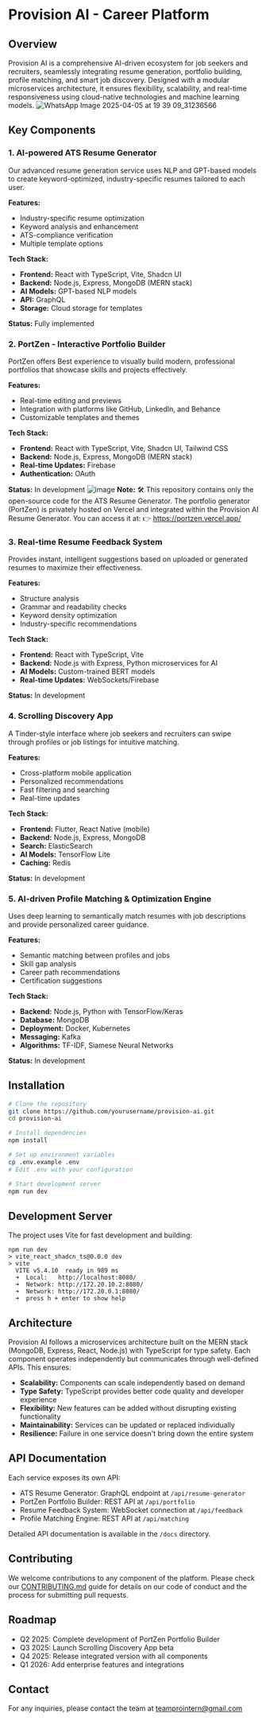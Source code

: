 # Provision AI - Career Platform

## Overview
Provision AI is a comprehensive AI-driven ecosystem for job seekers and recruiters, seamlessly integrating resume generation, portfolio building, profile matching, and smart job discovery. Designed with a modular microservices architecture, it ensures flexibility, scalability, and real-time responsiveness using cloud-native technologies and machine learning models.
![WhatsApp Image 2025-04-05 at 19 39 09_31236566](https://github.com/user-attachments/assets/c467097d-343b-45f6-9ce9-ebf6332d47a8)

## Key Components

### 1. AI-powered ATS Resume Generator
Our advanced resume generation service uses NLP and GPT-based models to create keyword-optimized, industry-specific resumes tailored to each user.

**Features:**
- Industry-specific resume optimization
- Keyword analysis and enhancement
- ATS-compliance verification
- Multiple template options

**Tech Stack:**
- **Frontend:** React with TypeScript, Vite, Shadcn UI
- **Backend:** Node.js, Express, MongoDB (MERN stack)
- **AI Models:** GPT-based NLP models
- **API:** GraphQL
- **Storage:** Cloud storage for templates

**Status:** Fully implemented

### 2. PortZen - Interactive Portfolio Builder
PortZen offers Best experience to visually build modern, professional portfolios that showcase skills and projects effectively.


**Features:**

- Real-time editing and previews
- Integration with platforms like GitHub, LinkedIn, and Behance
- Customizable templates and themes

**Tech Stack:**
- **Frontend:** React with TypeScript, Vite, Shadcn UI, Tailwind CSS
- **Backend:** Node.js, Express, MongoDB (MERN stack)
- **Real-time Updates:** Firebase
- **Authentication:** OAuth

**Status:** In development
![image](https://github.com/user-attachments/assets/88c9cc50-2c4f-4227-9f73-9ff264740bde)
**Note:**
🛠️ This repository contains only the open-source code for the ATS Resume Generator. The portfolio generator (PortZen) is privately hosted on Vercel and integrated within the Provision AI Resume Generator. You can access it at:
👉 https://portzen.vercel.app/

### 3. Real-time Resume Feedback System
Provides instant, intelligent suggestions based on uploaded or generated resumes to maximize their effectiveness.

**Features:**
- Structure analysis
- Grammar and readability checks
- Keyword density optimization
- Industry-specific recommendations

**Tech Stack:**
- **Frontend:** React with TypeScript, Vite
- **Backend:** Node.js with Express, Python microservices for AI
- **AI Models:** Custom-trained BERT models
- **Real-time Updates:** WebSockets/Firebase

**Status:** In development

### 4. Scrolling Discovery App
A Tinder-style interface where job seekers and recruiters can swipe through profiles or job listings for intuitive matching.

**Features:**
- Cross-platform mobile application
- Personalized recommendations
- Fast filtering and searching
- Real-time updates

**Tech Stack:**
- **Frontend:** Flutter, React Native (mobile)
- **Backend:** Node.js, Express, MongoDB
- **Search:** ElasticSearch
- **AI Models:** TensorFlow Lite
- **Caching:** Redis

**Status:** In development

### 5. AI-driven Profile Matching & Optimization Engine
Uses deep learning to semantically match resumes with job descriptions and provide personalized career guidance.

**Features:**
- Semantic matching between profiles and jobs
- Skill gap analysis
- Career path recommendations
- Certification suggestions

**Tech Stack:**
- **Backend:** Node.js, Python with TensorFlow/Keras
- **Database:** MongoDB
- **Deployment:** Docker, Kubernetes
- **Messaging:** Kafka
- **Algorithms:** TF-IDF, Siamese Neural Networks

**Status:** In development

## Installation

```bash
# Clone the repository
git clone https://github.com/yourusername/provision-ai.git
cd provision-ai

# Install dependencies
npm install

# Set up environment variables
cp .env.example .env
# Edit .env with your configuration

# Start development server
npm run dev
```

## Development Server
The project uses Vite for fast development and building:

```
npm run dev
> vite_react_shadcn_ts@0.0.0 dev
> vite
  VITE v5.4.10  ready in 989 ms
  ➜  Local:   http://localhost:8080/
  ➜  Network: http://172.20.10.2:8080/
  ➜  Network: http://172.20.0.1:8080/
  ➜  press h + enter to show help
```

## Architecture
Provision AI follows a microservices architecture built on the MERN stack (MongoDB, Express, React, Node.js) with TypeScript for type safety. Each component operates independently but communicates through well-defined APIs. This ensures:

- **Scalability:** Components can scale independently based on demand
- **Type Safety:** TypeScript provides better code quality and developer experience
- **Flexibility:** New features can be added without disrupting existing functionality
- **Maintainability:** Services can be updated or replaced individually
- **Resilience:** Failure in one service doesn't bring down the entire system

## API Documentation
Each service exposes its own API:

- ATS Resume Generator: GraphQL endpoint at `/api/resume-generator`
- PortZen Portfolio Builder: REST API at `/api/portfolio`
- Resume Feedback System: WebSocket connection at `/api/feedback`
- Profile Matching Engine: REST API at `/api/matching`

Detailed API documentation is available in the `/docs` directory.

## Contributing
We welcome contributions to any component of the platform. Please check our [CONTRIBUTING.md](CONTRIBUTING.md) guide for details on our code of conduct and the process for submitting pull requests.

## Roadmap
- Q2 2025: Complete development of PortZen Portfolio Builder
- Q3 2025: Launch Scrolling Discovery App beta
- Q4 2025: Release integrated version with all components
- Q1 2026: Add enterprise features and integrations



## Contact
For any inquiries, please contact the team at teamprointern@gmail.com

